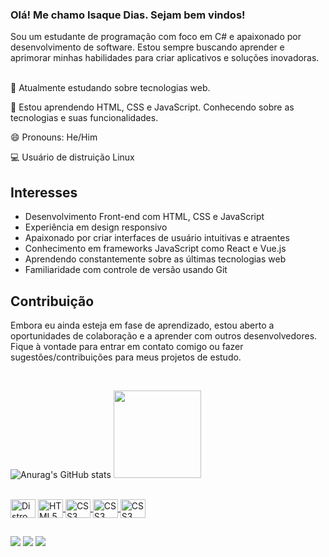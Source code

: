 ### Olá! Me chamo Isaque Dias. Sejam bem vindos!

<div>Sou um estudante de programação com foco em C# e apaixonado por desenvolvimento de software. Estou sempre buscando aprender e aprimorar minhas habilidades para criar aplicativos e soluções inovadoras.</div>

<div>

 <p><br>💼 Atualmente estudando sobre tecnologias web.</p>
 <p>📙 Estou aprendendo HTML, CSS e JavaScript. Conhecendo sobre as tecnologias e suas funcionalidades.</p>
 <p>😄 Pronouns: He/Him</p>
 <p>💻 Usuário de distruição Linux</p>

 </div>
 
 ## Interesses
 
 <div>
 
- Desenvolvimento Front-end com HTML, CSS e JavaScript
- Experiência em design responsivo
- Apaixonado por criar interfaces de usuário intuitivas e atraentes
- Conhecimento em frameworks JavaScript como React e Vue.js
- Aprendendo constantemente sobre as últimas tecnologias web
- Familiaridade com controle de versão usando Git
 
 </div>
 
 ## Contribuição
 
<div>
 <p>Embora eu ainda esteja em fase de aprendizado, estou aberto a oportunidades de colaboração e a aprender com outros desenvolvedores. Fique à vontade para entrar em contato comigo ou fazer sugestões/contribuições para meus projetos de estudo.</p>
</div>

<br>

![Anurag's GitHub stats](https://github-readme-stats.vercel.app/api?username=Kako-ID&show_icons=true&theme=dracula)
<img height="140em" src="https://github-readme-stats.vercel.app/api/top-langs/?username=Kako-ID&layout=compact&langs_count=7&theme=apprentice"/>
</div>

<div style="display: inline_block"><br>
  <a style="text-decoration: none" href="https://linuxmint.com.br/">
   <img align="center" alt="Distro Linux" height="30" width="40" src="https://cdn.jsdelivr.net/gh/devicons/devicon/icons/linux/linux-original.svg"/>
  </a>
 
  <a href="https://developer.mozilla.org/pt-BR/docs/Learn/HTML">
   <img align="center" alt="HTML5" height="30" width="40" src="https://cdn.jsdelivr.net/gh/devicons/devicon/icons/html5/html5-original.svg" />
  </a>

  <a href="https://developer.mozilla.org/pt-BR/docs/Learn/CSS">
   <img align="center" alt="CSS3" height="30" width="40" src="https://cdn.jsdelivr.net/gh/devicons/devicon/icons/css3/css3-original.svg" />
  </a>

  <a href="https://developer.mozilla.org/pt-BR/docs/Learn/JavaScript">
   <img align="center" alt="CSS3" height="30" width="40" src="https://cdn.jsdelivr.net/gh/devicons/devicon/icons/javascript/javascript-original.svg" />
  </a>

  <a href="https://pt-br.legacy.reactjs.org/">
   <img align="center" alt="CSS3" height="30" width="40" src="https://cdn.jsdelivr.net/gh/devicons/devicon/icons/react/react-original.svg" />
  </a>
  
</div>

##

<div> 
  <a href = "mailto:isaquedias0701@gmail.com"><img src="https://img.shields.io/badge/-Gmail-%23333?style=for-the-badge&logo=gmail&logoColor=white" target="_blank"></a>
  <a href="https://br.linkedin.com/in/isaque-dias-santos-435a3714a" target="_blank"><img src="https://img.shields.io/badge/-LinkedIn-%230077B5?style=for-the-badge&logo=linkedin&logoColor=white" target="_blank"></a> 
   <a href="mailto:isaquedias0701@protonmail.com" target="_blank"><img src="https://img.shields.io/badge/ProtonMail-8B89CC?style=for-the-badge&logo=protonmail&logoColor=white" target="_blank"></a>    
</div>
